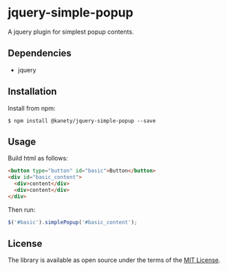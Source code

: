 # jquery-simple-popup

A jquery plugin for simplest popup contents.

## Dependencies

* jquery

## Installation

Install from npm:

    $ npm install @kanety/jquery-simple-popup --save

## Usage

Build html as follows:

```html
<button type="button" id="basic">Button</button>
<div id="basic_content">
  <div>content</div>
  <div>content</div>
</div>
```

Then run:

```javascript
$('#basic').simplePopup('#basic_content');
```

## License

The library is available as open source under the terms of the [MIT License](http://opensource.org/licenses/MIT).

